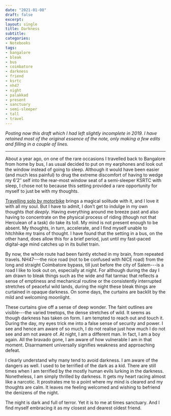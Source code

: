 ```yaml
---
date: "2021-01-08"
draft: false
excerpt: 
layout: single
title: Darkness
subtitle: 
categories:
- Notebooks
tags:
- bangalore
- bleak
- bus
- coimbatore
- darkness
- friend
- ksrtc
- nh47
- night
- palakkad
- present
- sanctuary
- semi-sleeper
- tall
- travel
---
```


*Posting now this draft which I had left slightly incomplete in 2019. I have retained most of the original essence of the note, only making a few edits and filling in a couple of lines.*

***

About a year ago, on one of the rare occasions I travelled back to Bangalore from home by bus, I as usual decided to put on my earphones and look out the window instead of going to sleep. Although it would have been easier (and much less painful) to drug the extreme discomfort of having to wedge my 6’2″ self into the rear-most window seat of a semi-sleeper KSRTC with sleep, I chose not to because this setting provided a rare opportunity for myself to just be with my thoughts.

[Travelling solo by motorbike](https://kartrick.rbind.io/blog/03_ontheroad/) brings a magical solitude with it, and I love it with all my soul. But I have to admit, I don’t get to indulge in my own thoughts *that deeply*. Having everything around me breeze past and also having to concentrate on the physical process of riding (though not that Herculean of a task) do take its toll. My mind is not present enough to be absent. My thoughts, in turn, accelerate, and I find myself unable to hitchhike my trains of thought. I have found that the setting in a bus, on the other hand, does allow this for a brief period, just until my fast-paced digital-age mind catches up in its bullet train.

By now, the whole route had been faintly etched in my brain, from repeated travels. NH47---the nice road (not to be confused with NICE road) from the long and straight Coimbatore bypass, till just before the city of Salem---is a road I like to look out on, especially at night. For although during the day I am drawn to bleak things such as the wide and flat tarmac that reflects a sense of emptiness and mechanical routine or the consistently interrupted stretches of peaceful wild lands, during the night these bleak things are curtained in opaque darkness. On some days, the curtains are backlit by the mild and welcoming moonlight.

These curtains give off a sense of deep wonder. The faint outlines are visible---the varied treetops, the dense stretches of wild. It seems as though darkness has taken on form. I am tempted to reach out and touch it. During the day, my eyes trick me into a false sense of security and power. I see and hence am aware of so much, I do not realise just how much I do not see and am not aware of. At night, I am a different man. In fact, I am a boy again. All the bravado gone, I am aware of how vulnerable I am in that moment. Disarmament universally signifies weakness and approaching defeat.

I clearly understand why many tend to avoid darkness. I am aware of the dangers as well. I used to be terrified of the dark as a kid. There are still times when I am terrified by the mostly human evils lurking in the darkness. Nonetheless, I am simply thrilled by darkness. It gets my heart racing almost like a narcotic. It prostrates me to a point where my mind is cleared and my thoughts are calm. It leaves me feeling welcomed and wishing to befriend the denizens of the night.

The night is dark and full of terror. Yet it is to me at times sanctuary. And I find myself embracing it as my closest and dearest oldest friend.
